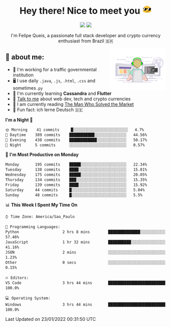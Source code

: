 
<h1 align="center">Hey there! Nice to meet you <img src="assets/sunglasses.gif" width="30"/></h1>

<p align="center">
  <a href="https://www.linkedin.com/in/fqueis"><img src="https://img.shields.io/badge/-LinkedIn-blue?style=flat&logo=Linkedin&logoColor=white" /></a>
  <a href="mailto:fqueis@gmail.com"><img src="https://img.shields.io/badge/-Gmail-c14438?style=flat&logo=Gmail&logoColor=white" /></a>
</p>

<p align="center">I'm Felipe Queis, a passionate full stack developer and crypto currency enthusiast from Brazil 🇧🇷</p>

<img width="35%" align="right" alt="fqueis" src="assets/profile.gif" /></p>

## 🤵 about me:

- 🏢 I'm working for a traffic governmental institution
- 🖥️ I use daily `.java`, `.js`, `.html`, `.css` and sometimes`.py`
- 🌱 I'm currently learning **Cassandra** and **Flutter**
- 💬 [Talk to me](https://github.com/fqueis/fqueis/discussions) about web dev, tech and crypto currencies
- 📖 I am currently reading [The Man Who Solved the Market](https://amzn.com/073521798X)
- 💭 Fun fact: ich lerne Deutsch 🇩🇪

<!--START_SECTION:waka-->
**I'm a Night 🦉** 

```text
🌞 Morning    41 commits     █░░░░░░░░░░░░░░░░░░░░░░░░   4.7% 
🌆 Daytime    389 commits    ███████████░░░░░░░░░░░░░░   44.56% 
🌃 Evening    438 commits    ████████████░░░░░░░░░░░░░   50.17% 
🌙 Night      5 commits      ░░░░░░░░░░░░░░░░░░░░░░░░░   0.57%

```
📅 **I'm Most Productive on Monday** 

```text
Monday       195 commits    █████░░░░░░░░░░░░░░░░░░░░   22.34% 
Tuesday      138 commits    ████░░░░░░░░░░░░░░░░░░░░░   15.81% 
Wednesday    175 commits    █████░░░░░░░░░░░░░░░░░░░░   20.05% 
Thursday     134 commits    ███░░░░░░░░░░░░░░░░░░░░░░   15.35% 
Friday       139 commits    ████░░░░░░░░░░░░░░░░░░░░░   15.92% 
Saturday     44 commits     █░░░░░░░░░░░░░░░░░░░░░░░░   5.04% 
Sunday       48 commits     █░░░░░░░░░░░░░░░░░░░░░░░░   5.5%

```


📊 **This Week I Spent My Time On** 

```text
⌚︎ Time Zone: America/Sao_Paulo

💬 Programming Languages: 
Python                   2 hrs 8 mins        ██████████████░░░░░░░░░░░   57.46% 
JavaScript               1 hr 32 mins        ██████████░░░░░░░░░░░░░░░   41.16% 
JSON                     2 mins              ░░░░░░░░░░░░░░░░░░░░░░░░░   1.23% 
Other                    0 secs              ░░░░░░░░░░░░░░░░░░░░░░░░░   0.15%

🔥 Editors: 
VS Code                  3 hrs 44 mins       █████████████████████████   100.0%

💻 Operating System: 
Windows                  3 hrs 44 mins       █████████████████████████   100.0%

```


 Last Updated on 23/01/2022 00:31:50 UTC
<!--END_SECTION:waka-->
